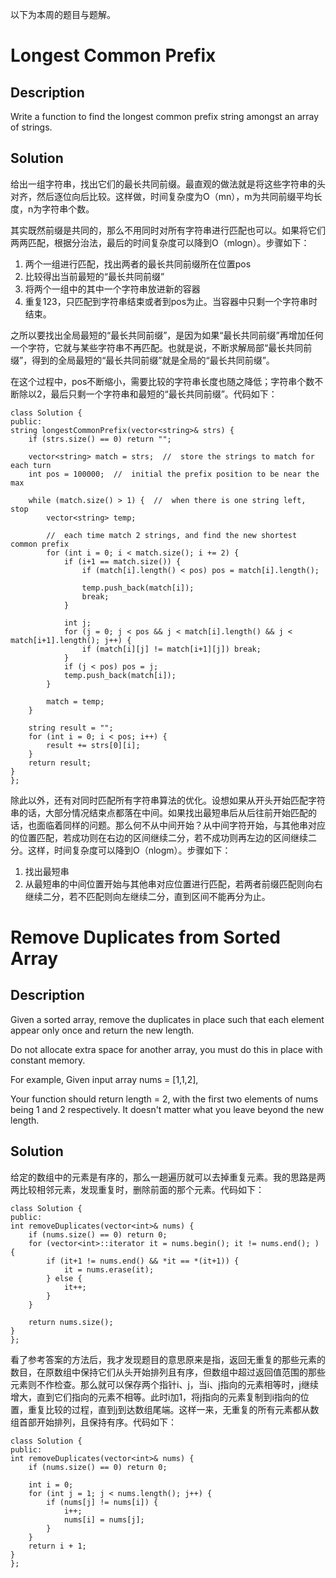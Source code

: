 以下为本周的题目与题解。
# Longest Common Prefix 
## Description
Write a function to find the longest common prefix string amongst an array of strings. 
## Solution
给出一组字符串，找出它们的最长共同前缀。最直观的做法就是将这些字符串的头对齐，然后逐位向后比较。这样做，时间复杂度为O（mn），m为共同前缀平均长度，n为字符串个数。

其实既然前缀是共同的，那么不用同时对所有字符串进行匹配也可以。如果将它们两两匹配，根据分治法，最后的时间复杂度可以降到O（mlogn）。步骤如下：

1. 两个一组进行匹配，找出两者的最长共同前缀所在位置pos
2. 比较得出当前最短的“最长共同前缀”
3. 将两个一组中的其中一个字符串放进新的容器
4. 重复123，只匹配到字符串结束或者到pos为止。当容器中只剩一个字符串时结束。

之所以要找出全局最短的“最长共同前缀”，是因为如果“最长共同前缀”再增加任何一个字符，它就与某些字符串不再匹配。也就是说，不断求解局部“最长共同前缀”，得到的全局最短的“最长共同前缀”就是全局的“最长共同前缀”。

在这个过程中，pos不断缩小，需要比较的字符串长度也随之降低；字符串个数不断除以2，最后只剩一个字符串和最短的“最长共同前缀”。代码如下：

    class Solution {
    public:
    string longestCommonPrefix(vector<string>& strs) {
    	if (strs.size() == 0) return "";

        vector<string> match = strs;  //  store the strings to match for each turn
        int pos = 100000;  //  initial the prefix position to be near the max

        while (match.size() > 1) {  //  when there is one string left, stop
        	vector<string> temp;

        	//  each time match 2 strings, and find the new shortest common prefix
        	for (int i = 0; i < match.size(); i += 2) {
        		if (i+1 == match.size()) {
        			if (match[i].length() < pos) pos = match[i].length();

        			temp.push_back(match[i]);
        			break;
        		}

        		int j;
        		for (j = 0; j < pos && j < match[i].length() && j < match[i+1].length(); j++) {
        			if (match[i][j] != match[i+1][j]) break;
        		}
        		if (j < pos) pos = j;
        		temp.push_back(match[i]);
        	}

        	match = temp;
        }

        string result = "";
        for (int i = 0; i < pos; i++) {
        	result += strs[0][i];
        }
        return result;
    }
    };
    
除此以外，还有对同时匹配所有字符串算法的优化。设想如果从开头开始匹配字符串的话，大部分情况结束点都落在中间。如果找出最短串后从后往前开始匹配的话，也面临着同样的问题。那么何不从中间开始？从中间字符开始，与其他串对应的位置匹配，若成功则在右边的区间继续二分，若不成功则再左边的区间继续二分。这样，时间复杂度可以降到O（nlogm）。步骤如下：
1. 找出最短串
2. 从最短串的中间位置开始与其他串对应位置进行匹配，若两者前缀匹配则向右继续二分，若不匹配则向左继续二分，直到区间不能再分为止。
# Remove Duplicates from Sorted Array 
## Description
Given a sorted array, remove the duplicates in place such that each element appear only once and return the new length.

Do not allocate extra space for another array, you must do this in place with constant memory.

For example,
Given input array nums = [1,1,2],

Your function should return length = 2, with the first two elements of nums being 1 and 2 respectively. It doesn't matter what you leave beyond the new length. 
## Solution
给定的数组中的元素是有序的，那么一趟遍历就可以去掉重复元素。我的思路是两两比较相邻元素，发现重复时，删除前面的那个元素。代码如下：

    class Solution {
    public:
    int removeDuplicates(vector<int>& nums) {
    	if (nums.size() == 0) return 0;
    	for (vector<int>::iterator it = nums.begin(); it != nums.end(); ) {
    		if (it+1 != nums.end() && *it == *(it+1)) {
    			it = nums.erase(it);
    		} else {
    			it++;
    		}
    	}

    	return nums.size();
    }
    };
    
看了参考答案的方法后，我才发现题目的意思原来是指，返回无重复的那些元素的数目，在原数组中保持它们从头开始排列且有序，但数组中超过返回值范围的那些元素则不作检查。那么就可以保存两个指针i、j，当i、j指向的元素相等时，j继续增大，直到它们指向的元素不相等。此时i加1，将j指向的元素复制到i指向的位置，重复比较的过程，直到j到达数组尾端。这样一来，无重复的所有元素都从数组首部开始排列，且保持有序。代码如下：

    class Solution {
    public:
    int removeDuplicates(vector<int>& nums) {
    	if (nums.size() == 0) return 0;
        
    	int i = 0;
        for (int j = 1; j < nums.length(); j++) {
            if (nums[j] != nums[i]) {
                i++;
                nums[i] = nums[j];
            }
        }
    	return i + 1;
    }
    };
